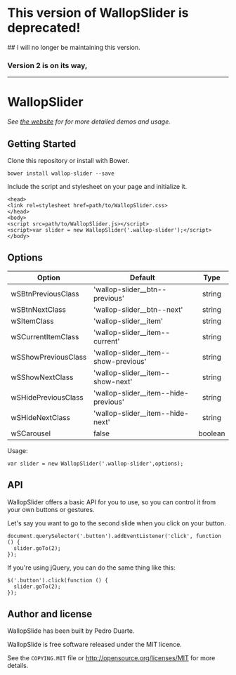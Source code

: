 # This version of WallopSlider is deprecated!
## I will no longer be maintaining this version.
### Version 2 is on its way,

---

# WallopSlider

*See [the website](http://pedroduarte.me/wallop-slider) for for more detailed demos and usage.*

## Getting Started

Clone this repository or install with Bower.

```
bower install wallop-slider --save
```

Include the script and stylesheet on your page and initialize it.

```
<head>
<link rel=stylesheet href=path/to/WallopSlider.css>
</head>
<body>
<script src=path/to/WallopSlider.js></script>
<script>var slider = new WallopSlider('.wallop-slider');</script>
</body>
```

## Options

| Option              | Default                              | Type    |
|---------------------|--------------------------------------|:-------:|
| wSBtnPreviousClass  | 'wallop-slider__btn--previous'       | string  |
| wSBtnNextClass      | 'wallop-slider__btn--next'           | string  |
| wSItemClass         | 'wallop-slider__item'                | string  |
| wSCurrentItemClass  | 'wallop-slider__item--current'       | string  |
| wSShowPreviousClass | 'wallop-slider__item--show-previous' | string  |
| wSShowNextClass     | 'wallop-slider__item--show-next'     | string  |
| wSHidePreviousClass | 'wallop-slider__item--hide-previous' | string  |
| wSHideNextClass     | 'wallop-slider__item--hide-next'     | string  |
| wSCarousel          | false                                | boolean |

Usage:

```
var slider = new WallopSlider('.wallop-slider',options);
```

## API

WallopSlider offers a basic API for you to use, so you can control it from your own buttons or gestures.

Let's say you want to go to the second slide when you click on your button.

```
document.querySelector('.button').addEventListener('click', function () {
  slider.goTo(2);
});

```

If you're using jQuery, you can do the same thing like this:

```
$('.button').click(function () {
  slider.goTo(2);
});
```

## Author and license

WallopSlide has been built by Pedro Duarte.

WallopSlide is free software released under the MIT licence.

See the `COPYING.MIT` file or <http://opensource.org/licenses/MIT>
for more details.
